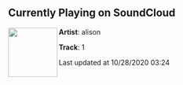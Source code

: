 ## Currently Playing on SoundCloud

[<img align="left" width="100" src="https://i1.sndcdn.com/artworks-000148672975-mgryd1-t50x50.jpg">](https://soundcloud.com/prayforalison/1a-1)

**Artist**: alison 

**Track**: 1

Last updated at 10/28/2020 03:24
